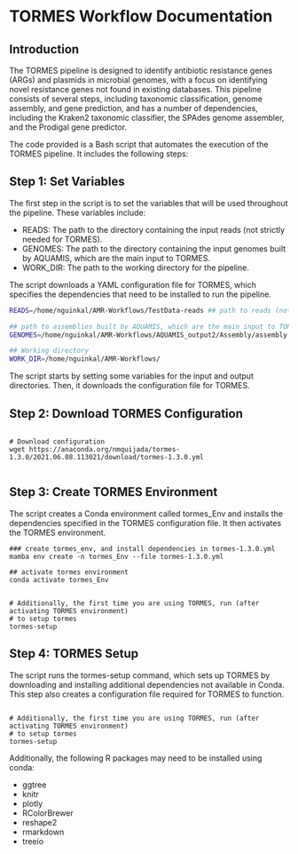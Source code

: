 # TORMES Workflow Documentation

## Introduction 

The TORMES pipeline is designed to identify antibiotic resistance genes (ARGs) and plasmids in microbial genomes, with a focus on identifying novel resistance genes not found in existing databases. This pipeline consists of several steps, including taxonomic classification, genome assembly, and gene prediction, and has a number of dependencies, including the Kraken2 taxonomic classifier, the SPAdes genome assembler, and the Prodigal gene predictor.

The code provided is a Bash script that automates the execution of the TORMES pipeline. It includes the following steps:


## Step 1: Set Variables

The first step in the script is to set the variables that will be used throughout the pipeline. These variables include:

 - READS: The path to the directory containing the input reads (not strictly needed for TORMES).
 - GENOMES: The path to the directory containing the input genomes built by AQUAMIS, which are the main input to TORMES.
 - WORK_DIR: The path to the working directory for the pipeline.

The script downloads a YAML configuration file for TORMES, which specifies the dependencies that need to be installed to run the pipeline.
```bash
READS=/home/nguinkal/AMR-Workflows/TestData-reads ## path to reads (not really needed)

## path to assemblies built by AQUAMIS, which are the main input to TORMES
GENOMES=/home/nguinkal/AMR-Workflows/AQUAMIS_output2/Assembly/assembly 

## Working directory
WORK_DIR=/home/nguinkal/AMR-Workflows/


```
The script starts by setting some variables for the input and output directories. Then, it downloads the configuration file for TORMES.

## Step 2: Download TORMES Configuration


```

# Download configuration
wget https://anaconda.org/nmquijada/tormes-1.3.0/2021.06.08.113021/download/tormes-1.3.0.yml


```

## Step 3: Create TORMES Environment

The script creates a Conda environment called tormes_Env and installs the dependencies specified in the TORMES configuration file. It then activates the TORMES environment.

```
### create tormes_env, and install dependencies in tormes-1.3.0.yml 
mamba env create -n tormes_Env --file tormes-1.3.0.yml

## activate tormes environment
conda activate tormes_Env


# Additionally, the first time you are using TORMES, run (after activating TORMES environment)
# to setup tormes
tormes-setup

```


## Step 4: TORMES Setup

The script runs the tormes-setup command, which sets up TORMES by downloading and installing additional dependencies not available in Conda. 
This step also creates a configuration file required for TORMES to function.


```

# Additionally, the first time you are using TORMES, run (after activating TORMES environment)
# to setup tormes
tormes-setup

```

Additionally, the following R packages may need to be installed using conda:

  - ggtree
  - knitr
  - plotly
  - RColorBrewer
  - reshape2
  - rmarkdown
  - treeio


